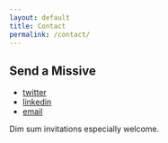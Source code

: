 ```yaml
---
layout: default
title: Contact
permalink: /contact/
---
```


## Send a Missive

- [twitter][twitter]
- [linkedin][linkedin]
- [email][email]

Dim sum invitations especially welcome.

[twitter]: https://twitter.com/q__leong
[linkedin]: https://linkedin.com/in/quinnleong
[email]: mailto:leongchengkwan@gmail.com
